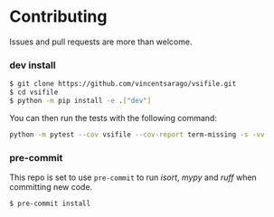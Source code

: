 # Contributing

Issues and pull requests are more than welcome.

### dev install

```bash
$ git clone https://github.com/vincentsarago/vsifile.git
$ cd vsifile
$ python -m pip install -e .["dev"]
```

You can then run the tests with the following command:

```sh
python -m pytest --cov vsifile --cov-report term-missing -s -vv
```

### pre-commit

This repo is set to use `pre-commit` to run *isort*, *mypy* and *ruff* when committing new code.

```bash
$ pre-commit install
```
